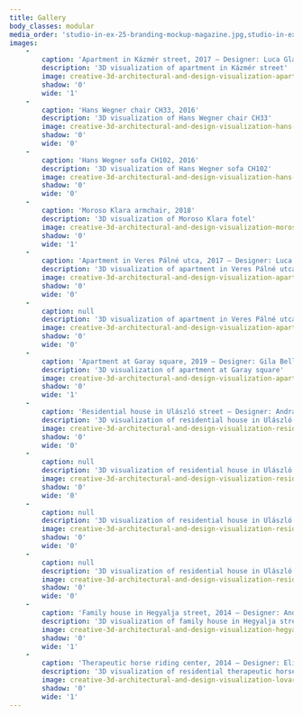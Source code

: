 ```yaml
---
title: Gallery
body_classes: modular
media_order: 'studio-in-ex-25-branding-mockup-magazine.jpg,studio-in-ex-25-branding-mockup-publication-page-10-11.jpg,studio-in-ex-25-branding-mockup-publication-page-2-3.jpg,studio-in-ex-branding-graphics-standards-manual-2021-page-12.jpg,studio-in-ex-branding-graphics-standards-manual-2021-page-4.jpg,studio-in-ex-branding-mockup-internal-extra-2022-oktober-page-2-3.jpg,studio-in-ex-branding-mockup-internal-extra-2022-szeptember-page-6-7.jpg,studio-in-ex-branding-mockup-posters-2022-2023.jpg,studio-in-ex-branding-poster-elegedettsegi-felmeres-improved.jpg,studio-in-ex-branding-poster-farsang-2023-improved.jpg,studio-in-ex-branding-poster-karacsony-2022.jpg,studio-in-ex-branding-poster-penteki-buli.jpg,studio-in-ex-25-branding-mockup.jpg'
images:
    -
        caption: 'Apartment in Kázmér street, 2017 – Designer: Luca Glavatity'
        description: '3D visualization of apartment in Kázmér street'
        image: creative-3d-architectural-and-design-visualization-apartment-in-kazmer-street-2.jpg
        shadow: '0'
        wide: '1'
    -
        caption: 'Hans Wegner chair CH33, 2016'
        description: '3D visualization of Hans Wegner chair CH33'
        image: creative-3d-architectural-and-design-visualization-hans-wegner-chair-ch33-1.jpg
        shadow: '0'
        wide: '0'
    -
        caption: 'Hans Wegner sofa CH102, 2016'
        description: '3D visualization of Hans Wegner sofa CH102'
        image: creative-3d-architectural-and-design-visualization-hans-wegner-sofa-ch-102-1.jpg
        shadow: '0'
        wide: '0'
    -
        caption: 'Moroso Klara armchair, 2018'
        description: '3D visualization of Moroso Klara fotel'
        image: creative-3d-architectural-and-design-visualization-moroso-klara-fotel-3d-modeling-1.jpg
        shadow: '0'
        wide: '1'
    -
        caption: 'Apartment in Veres Pálné utca, 2017 – Designer: Luca Glavatity'
        description: '3D visualization of apartment in Veres Pálné utca'
        image: creative-3d-architectural-and-design-visualization-apartment-in-veres-palne-street-2.jpg
        shadow: '0'
        wide: '0'
    -
        caption: null
        description: '3D visualization of apartment in Veres Pálné utca'
        image: creative-3d-architectural-and-design-visualization-apartment-in-veres-palne-street-3.jpg
        shadow: '0'
        wide: '0'
    -
        caption: 'Apartment at Garay square, 2019 – Designer: Gila Bell Perey'
        description: '3D visualization of apartment at Garay square'
        image: creative-3d-architectural-and-design-visualization-apartment-at-garay-square.jpg
        shadow: '0'
        wide: '1'
    -
        caption: 'Residential house in Ulászló street – Designer: András Lente'
        description: '3D visualization of residential house in Ulászló street'
        image: creative-3d-architectural-and-design-visualization-residential-house-in-ulaszlo-street-1.jpg
        shadow: '0'
        wide: '0'
    -
        caption: null
        description: '3D visualization of residential house in Ulászló street'
        image: creative-3d-architectural-and-design-visualization-residential-house-in-ulaszlo-street-2.jpg
        shadow: '0'
        wide: '0'
    -
        caption: null
        description: '3D visualization of residential house in Ulászló street'
        image: creative-3d-architectural-and-design-visualization-residential-house-in-ulaszlo-street-3.jpg
        shadow: '0'
        wide: '0'
    -
        caption: null
        description: '3D visualization of residential house in Ulászló street'
        image: creative-3d-architectural-and-design-visualization-residential-house-in-ulaszlo-street-4.jpg
        shadow: '0'
        wide: '0'
    -
        caption: 'Family house in Hegyalja street, 2014 – Designer: András Lente'
        description: '3D visualization of family house in Hegyalja street'
        image: creative-3d-architectural-and-design-visualization-hegyalja-uti-csaladi-haz-1.jpg
        shadow: '0'
        wide: '1'
    -
        caption: 'Therapeutic horse riding center, 2014 – Designer: Elizabeth Zimmerer'
        description: '3D visualization of residential therapeutic horse riding center'
        image: creative-3d-architectural-and-design-visualization-lovarda-klubhaz-1.jpg
        shadow: '0'
        wide: '1'
---
```


